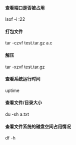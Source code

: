 
#### 查看端口是否被占用
lsof -i :22

#### 打包文件
tar -czvf test.tar.gz a.c

#### 解压
tar -xzvf test.tar.gz

#### 查看系统运行时间
uptime

#### 查看文件/目录大小
du -sh a.txt

#### 查看文件系统的磁盘空间占用情况
df -h